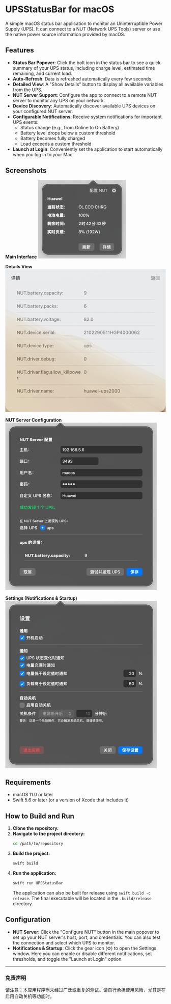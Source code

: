 # UPSStatusBar for macOS

A simple macOS status bar application to monitor an Uninterruptible Power Supply (UPS). It can connect to a NUT (Network UPS Tools) server or use the native power source information provided by macOS.

## Features

- **Status Bar Popover**: Click the bolt icon in the status bar to see a quick summary of your UPS status, including charge level, estimated time remaining, and current load.
- **Auto-Refresh**: Data is refreshed automatically every few seconds.
- **Detailed View**: A "Show Details" button to display all available variables from the UPS.
- **NUT Server Support**: Configure the app to connect to a remote NUT server to monitor any UPS on your network.
- **Device Discovery**: Automatically discover available UPS devices on your configured NUT server.
- **Configurable Notifications**: Receive system notifications for important UPS events:
    - Status change (e.g., from Online to On Battery)
    - Battery level drops below a custom threshold
    - Battery becomes fully charged
    - Load exceeds a custom threshold
- **Launch at Login**: Conveniently set the application to start automatically when you log in to your Mac.

## Screenshots

**Main Interface**
![Main Interface](images/main.png)

**Details View**
![Details View](images/detail.png)

**NUT Server Configuration**
![NUT Server Configuration](images/nut.png)

**Settings (Notifications & Startup)**
![Settings](images/settings.png)

## Requirements

- macOS 11.0 or later
- Swift 5.6 or later (or a version of Xcode that includes it)

## How to Build and Run

1.  **Clone the repository.**
2.  **Navigate to the project directory:**
    ```bash
    cd /path/to/repository
    ```
3.  **Build the project:**
    ```bash
    swift build
    ```
4.  **Run the application:**
    ```bash
    swift run UPSStatusBar
    ```
    The application can also be built for release using `swift build -c release`. The final executable will be located in the `.build/release` directory.

## Configuration

- **NUT Server**: Click the "Configure NUT" button in the main popover to set up your NUT server's host, port, and credentials. You can also test the connection and select which UPS to monitor.
- **Notifications & Startup**: Click the gear icon (⚙️) to open the Settings window. Here you can enable or disable different notifications, set thresholds, and toggle the "Launch at Login" option.

---

### 免责声明

请注意：本应用程序尚未经过广泛或重复的测试。请自行承担使用风险，尤其是在启用自动关机等功能时。
